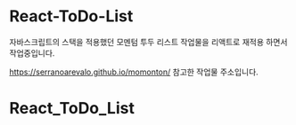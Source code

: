 # React-ToDo-List

자바스크립트의 스택을 적용했던 모멘텀 투두 리스트 작업물을
리액트로 재적용 하면서 작업중입니다.

https://serranoarevalo.github.io/momonton/
참고한 작업물 주소입니다.

# React_ToDo_List
